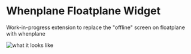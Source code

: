 # Whenplane Floatplane Widget
Work-in-progress extension to replace the "offline" screen on floatplane with whenplane

![what it looks like](https://media.discordapp.net/attachments/1089075977591726090/1180336881179832433/image.png?ex=657d0d62&is=656a9862&hm=1ff5b6ce48a5be07a718f2b1248ad87d2d59dccaab2814723175e793bf36d3d2&=&format=webp&quality=lossless&width=1267&height=657)